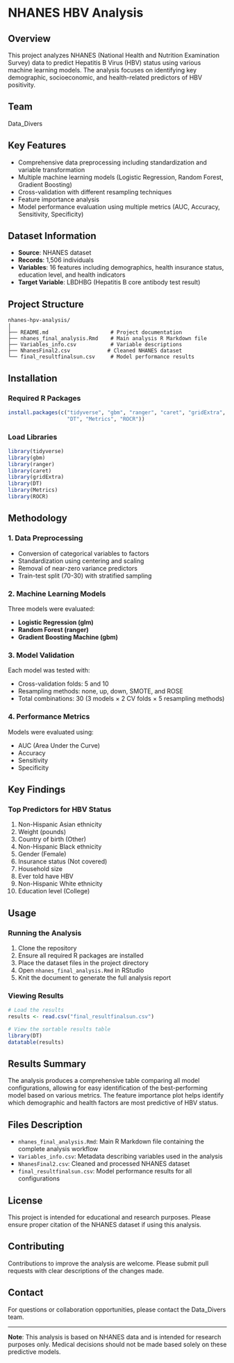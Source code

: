 # NHANES HBV Analysis

## Overview

This project analyzes NHANES (National Health and Nutrition Examination Survey) data to predict Hepatitis B Virus (HBV) status using various machine learning models. The analysis focuses on identifying key demographic, socioeconomic, and health-related predictors of HBV positivity.

## Team
Data_Divers

## Key Features

- Comprehensive data preprocessing including standardization and variable transformation
- Multiple machine learning models (Logistic Regression, Random Forest, Gradient Boosting)
- Cross-validation with different resampling techniques
- Feature importance analysis
- Model performance evaluation using multiple metrics (AUC, Accuracy, Sensitivity, Specificity)

## Dataset Information

- **Source**: NHANES dataset
- **Records**: 1,506 individuals
- **Variables**: 16 features including demographics, health insurance status, education level, and health indicators
- **Target Variable**: LBDHBG (Hepatitis B core antibody test result)

## Project Structure

```
nhanes-hpv-analysis/
│
├── README.md                    # Project documentation
├── nhanes_final_analysis.Rmd    # Main analysis R Markdown file
├── Variables_info.csv           # Variable descriptions
├── NhanesFinal2.csv            # Cleaned NHANES dataset
└── final_resultfinalsun.csv     # Model performance results
```

## Installation

### Required R Packages
```r
install.packages(c("tidyverse", "gbm", "ranger", "caret", "gridExtra", 
                   "DT", "Metrics", "ROCR"))
```

### Load Libraries
```r
library(tidyverse)
library(gbm)
library(ranger)
library(caret)
library(gridExtra)
library(DT)
library(Metrics)
library(ROCR)
```

## Methodology

### 1. Data Preprocessing
- Conversion of categorical variables to factors
- Standardization using centering and scaling
- Removal of near-zero variance predictors
- Train-test split (70-30) with stratified sampling

### 2. Machine Learning Models
Three models were evaluated:
- **Logistic Regression (glm)**
- **Random Forest (ranger)**
- **Gradient Boosting Machine (gbm)**

### 3. Model Validation
Each model was tested with:
- Cross-validation folds: 5 and 10
- Resampling methods: none, up, down, SMOTE, and ROSE
- Total combinations: 30 (3 models × 2 CV folds × 5 resampling methods)

### 4. Performance Metrics
Models were evaluated using:
- AUC (Area Under the Curve)
- Accuracy
- Sensitivity
- Specificity

## Key Findings

### Top Predictors for HBV Status
1. Non-Hispanic Asian ethnicity
2. Weight (pounds)
3. Country of birth (Other)
4. Non-Hispanic Black ethnicity
5. Gender (Female)
6. Insurance status (Not covered)
7. Household size
8. Ever told have HBV
9. Non-Hispanic White ethnicity
10. Education level (College)

## Usage

### Running the Analysis
1. Clone the repository
2. Ensure all required R packages are installed
3. Place the dataset files in the project directory
4. Open `nhanes_final_analysis.Rmd` in RStudio
5. Knit the document to generate the full analysis report

### Viewing Results
```r
# Load the results
results <- read.csv("final_resultfinalsun.csv")

# View the sortable results table
library(DT)
datatable(results)
```

## Results Summary

The analysis produces a comprehensive table comparing all model configurations, allowing for easy identification of the best-performing model based on various metrics. The feature importance plot helps identify which demographic and health factors are most predictive of HBV status.

## Files Description

- `nhanes_final_analysis.Rmd`: Main R Markdown file containing the complete analysis workflow
- `Variables_info.csv`: Metadata describing variables used in the analysis
- `NhanesFinal2.csv`: Cleaned and processed NHANES dataset
- `final_resultfinalsun.csv`: Model performance results for all configurations

## License

This project is intended for educational and research purposes. Please ensure proper citation of the NHANES dataset if using this analysis.

## Contributing

Contributions to improve the analysis are welcome. Please submit pull requests with clear descriptions of the changes made.

## Contact

For questions or collaboration opportunities, please contact the Data_Divers team.

---

**Note**: This analysis is based on NHANES data and is intended for research purposes only. Medical decisions should not be made based solely on these predictive models.
